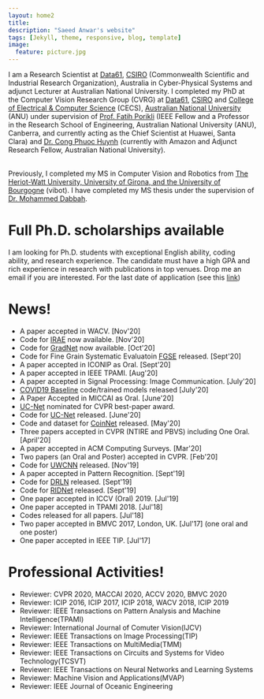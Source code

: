 ```yaml
---
layout: home2
title: 
description: "Saeed Anwar's website"
tags: [Jekyll, theme, responsive, blog, template]
image:
  feature: picture.jpg
---
```

I am a Research Scientist at [Data61](http://www.data61.csiro.au/), [CSIRO](http://www.csiro.au/) (Commonwealth Scientific and Industrial Research Organization), Australia in Cyber-Physical Systems and adjunct Lecturer at Australian National University. I completed my PhD at the Computer Vision Research Group (CVRG) at [Data61](http://www.data61.csiro.au/), [CSIRO](http://www.csiro.au/) and [College of Electrical & Computer Science](https://cecs.anu.edu.au/) (CECS), [Australian National University](http://www.anu.edu.au/) (ANU) under supervision of [Prof. Fatih Porikli](http://www.porikli.com/) (IEEE Fellow and a Professor in the Research School of Engineering, Australian National University (ANU), Canberra, and currently acting as the Chief Scientist at Huawei, Santa Clara) and [Dr. Cong Phuoc Huynh](http://users.cecs.anu.edu.au/~huynh/) (currently with Amazon and Adjunct Research Fellow, Australian National University). <br><br>

Previously, I completed my MS in Computer Vision and Robotics from [The Heriot-Watt University, University of Girona, and the University of Bourgogne](http://www.vibot.org/) (vibot). I have completed my MS thesis under the supervision of [Dr. Mohammed Dabbah](https://www.linkedin.com/in/dabbah).

# Full Ph.D. scholarships available
I am looking for Ph.D. students with exceptional English ability, coding ability, and research experience. The candidate must have a high GPA and rich experience in research with publications in top venues. Drop me an email if you are interested. For the last date of application (see this [link](https://jobs.csiro.au/job/Various-DATA-61/636860600/))

# News!
* A paper accepted in WACV. [Nov'20]
* Code for [IRAE](https://github.com/Lillian1082/IRAE_pytorch) now available. [Nov'20]
* Code for [GradNet](https://github.com/Lillian1082/GradNet-Image-Denoising) now available. [Oct'20]
* Code for Fine Grain Systematic Evaluatoin [FGSE](https://github.com/saeed-anwar/FGSE) released. [Sept'20]
* A paper accepted in ICONIP as Oral. [Sept'20]
* A paper accepted in IEEE TPAMI. [Aug'20]
* A paper accepted in Signal Processing: Image Communication. [July'20]
* [COVID19 Baseline](https://github.com/saeed-anwar/COVID19-Baselines) code/trained models released [July'20]
* A Paper Accepted in MICCAI as Oral. [June'20] 
* [UC-Net](http://openaccess.thecvf.com/content_CVPR_2020/papers/Zhang_UC-Net_Uncertainty_Inspired_RGB-D_Saliency_Detection_via_Conditional_Variational_Autoencoders_CVPR_2020_paper.pdf) nominated for CVPR best-paper award.
* Code for [UC-Net](https://github.com/JingZhang617/UCNet) released. [June'20]
* Code and dataset for [CoinNet](https://github.com/saeed-anwar/CoinNet) released. [May'20]
* Three papers accepted in CVPR (NTIRE and PBVS) including One Oral. [April'20]
* A paper accepted in ACM Computing Surveys. [Mar'20]
* Two papers (an Oral and Poster) accepted in CVPR. [Feb'20]
* Code for [UWCNN](https://github.com/saeed-anwar/UWCNN) released. [Nov'19] 
* A paper accepted in Pattern Recognition. [Sept'19]
* Code for [DRLN](https://github.com/saeed-anwar/DRLN) released. [Sept'19]
* Code for [RIDNet](https://github.com/saeed-anwar/RIDNet) released. [Sept'19]
* One paper accepted in ICCV (Oral) 2019. [Jul'19]
* One paper accepted in TPAMI 2018. [Jul'18]
* Codes released for all papers. [Jul'18]
* Two paper accepted in BMVC 2017, London, UK. [Jul'17] (one oral and one poster)
* One paper accepted in IEEE TIP. [Jul'17]

# Professional Activities!
* Reviewer: CVPR 2020, MACCAI 2020, ACCV 2020, BMVC 2020
* Reviewer: ICIP 2016, ICIP 2017, ICIP 2018, WACV 2018, ICIP 2019 
* Reviewer: IEEE Transactions on Pattern Analysis and Machine Intelligence(TPAMI)
* Reviewer: International Journal of Comuter Vision(IJCV)
* Reviewer: IEEE Transactions on Image Processing(TIP)
* Reviewer: IEEE Transactions on MultiMedia(TMM)
* Reviewer: IEEE Transactions on Circuits and Systems for Video Technology(TCSVT)
* Reviewer: IEEE Transactions on Neural Networks and Learning Systems
* Reviewer: Machine Vision and Applications(MVAP)
* Reviewer: IEEE Journal of Oceanic Engineering
